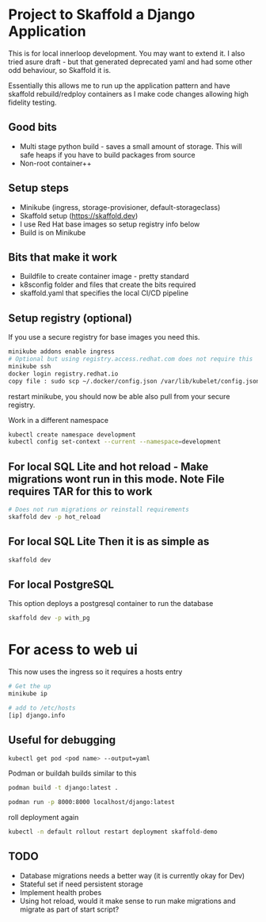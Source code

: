 # Project to Skaffold a Django Application
This is for local innerloop development. You may want to extend it. I also tried asure draft - but that generated deprecated yaml and had some other odd behaviour, so Skaffold it is.

Essentially this allows me to run up the application pattern and have skaffold rebuild/redploy containers as I make code changes allowing high fidelity testing.

## Good bits
- Multi stage python build - saves a small amount of storage. This will safe heaps if you have to build packages from source
- Non-root container++

## Setup steps
- Minikube (ingress, storage-provisioner, default-storageclass)
- Skaffold setup (https://skaffold.dev)
- I use Red Hat base images so setup registry info below
- Build is on Minikube

## Bits that make it work
- Buildfile to create container image - pretty standard
- k8sconfig folder and files that create the bits required
- skaffold.yaml that specifies the local CI/CD pipeline

## Setup registry (optional)
If you use a secure registry for base images you need this.
```bash
minikube addons enable ingress
# Optional but using registry.access.redhat.com does not require this
minikube ssh
docker login registry.redhat.io
copy file : sudo scp ~/.docker/config.json /var/lib/kubelet/config.json 

```
restart minikube, you should now be able also pull from your secure registry.

Work in a different namespace
```bash
kubectl create namespace development
kubectl config set-context --current --namespace=development

```

## For local SQL Lite and hot reload - Make migrations wont run in this mode. Note File requires TAR for this to work
```bash
# Does not run migrations or reinstall requirements
skaffold dev -p hot_reload

```

## For local SQL Lite Then it is as simple as
```bash
skaffold dev

```

## For local PostgreSQL
This option deploys a postgresql container to run the database
```bash
skaffold dev -p with_pg

```

# For acess to web ui
This now uses the ingress so it requires a hosts entry 
```bash
# Get the up
minikube ip

# add to /etc/hosts 
[ip] django.info

```

## Useful for debugging
```bash
kubectl get pod <pod name> --output=yaml
```

Podman or buildah builds similar to this
```bash
podman build -t django:latest .

podman run -p 8000:8000 localhost/django:latest
```

roll deployment again
```bash
kubectl -n default rollout restart deployment skaffold-demo
```

## TODO
- Database migrations needs a better way (it is currently okay for Dev)
- Stateful set if need persistent storage
- Implement health probes
- Using hot reload, would it make sense to run make migrations and migrate as part of start script?
